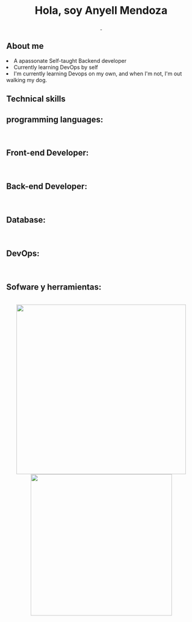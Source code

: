 <div class="nombre">
    <h1 align="center">Hola, soy Anyell Mendoza</h1>
</div>

<div class="imagenes-redes" align="center" margin="top:100" >
<a href="https://www.tiktok.com/@anismelow">
    <img src="https://img.shields.io/badge/Anismelow-Follow-black?link=https%3A%2F%2Fwww.linkedin.com%2Fin%2Fanyellmendoza%2F" alt="">
</a>

<a href="https://www.linkedin.com/in/anyellmendoza/">
    <img src="https://img.shields.io/badge/Anyell-Linkedin-blue" alt="">
</a>
</div>

<div class="aboutme" flex="column">
<h2>About me</h2>
    
<li> A apassonate Self-taught Backend developer </li>
<li> Currently learning DevOps by self </li>
<li>I'm currently learning Devops on my own, and when I'm not, I'm out walking my dog.</li>

<div class="habilidades_tecnicas">
    <h2>Technical skills</h2>
        <h2>programming languages:</h2>
            <img src="https://img.shields.io/badge/python-3670A0?style=for-the-badge&logo=python&logoColor=ffdd54" alt="">
            <img src="https://img.shields.io/badge/javascript-%23323330.svg?style=for-the-badge&logo=javascript&logoColor=%23F7DF1E" alt="">
    <h2>Front-end Developer:</h2>
        <img src="https://img.shields.io/badge/html5-%23E34F26.svg?style=for-the-badge&logo=html5&logoColor=white" alt="">
        <img src="https://img.shields.io/badge/css3-%231572B6.svg?style=for-the-badge&logo=css3&logoColor=white" alt="">
        <img src="https://img.shields.io/badge/vuejs-%2335495e.svg?style=for-the-badge&logo=vuedotjs&logoColor=%234FC08D" alt="">
        <img src="https://img.shields.io/badge/Next-black?style=for-the-badge&logo=next.js&logoColor=white" alt="">
        <img src="https://img.shields.io/badge/react-%2320232a.svg?style=for-the-badge&logo=react&logoColor=%2361DAFB" alt="">
        <img src="https://img.shields.io/badge/bootstrap-%238511FA.svg?style=for-the-badge&logo=bootstrap&logoColor=white" alt="">
        <img src="https://img.shields.io/badge/tailwindcss-%2338B2AC.svg?style=for-the-badge&logo=tailwind-css&logoColor=white" alt="">
    <h2>Back-end Developer:</h2>
        <img src="https://img.shields.io/badge/flask-%23000.svg?style=for-the-badge&logo=flask&logoColor=white" alt="">
        <img src="https://img.shields.io/badge/django-%23092E20.svg?style=for-the-badge&logo=django&logoColor=white " alt="">
        <img src="https://img.shields.io/badge/DJANGO-REST-ff1709?style=for-the-badge&logo=django&logoColor=white&color=ff1709&labelColor=gray" alt="">
    <h2>Database:</h2>
        <img src="https://img.shields.io/badge/postgres-%23316192.svg?style=for-the-badge&logo=postgresql&logoColor=white" alt="">
        <img src="https://img.shields.io/badge/mysql-%2300f.svg?style=for-the-badge&logo=mysql&logoColor=white" alt="">
    <h2>DevOps:</h2>
        <img src="https://img.shields.io/badge/docker-%230db7ed.svg?style=for-the-badge&logo=docker&logoColor=white" alt="">
        <img src="https://img.shields.io/badge/kubernetes-%23326ce5.svg?style=for-the-badge&logo=kubernetes&logoColor=white" alt="">
        <img src="https://img.shields.io/badge/jenkins-%232C5263.svg?style=for-the-badge&logo=jenkins&logoColor=white" alt="">
        <img src="https://img.shields.io/badge/Prometheus-E6522C?style=for-the-badge&logo=Prometheus&logoColor=white" alt="">
    <h2>Sofware y herramientas:</h2>
        <img src="https://img.shields.io/badge/github-%23121011.svg?style=for-the-badge&logo=github&logoColor=white" alt="">
        <img src="https://img.shields.io/badge/Visual%20Studio%20Code-0078d7.svg?style=for-the-badge&logo=visual-studio-code&logoColor=white" alt="">
        <img src="https://img.shields.io/badge/Linux-FCC624?style=for-the-badge&logo=linux&logoColor=black" alt="">
</div>


<div align="center">

<a href="https://github.com/0xabdulkhalid/">
  <img src="https://github-readme-stats.vercel.app/api?username=anismelow&include_all_commits=true&count_private=true&show_icons=true&line_height=20&title_color=7A7ADB&icon_color=2234AE&text_color=D3D3D3&bg_color=0,000000,130F40" width="450"/>
  <img src="https://github-readme-stats.vercel.app/api/top-langs?username=anismelow&show_icons=true&locale=en&layout=compact&line_height=20&title_color=7A7ADB&icon_color=2234AE&text_color=D3D3D3&bg_color=0,000000,130F40" width="375"  />

</a>
</div>
